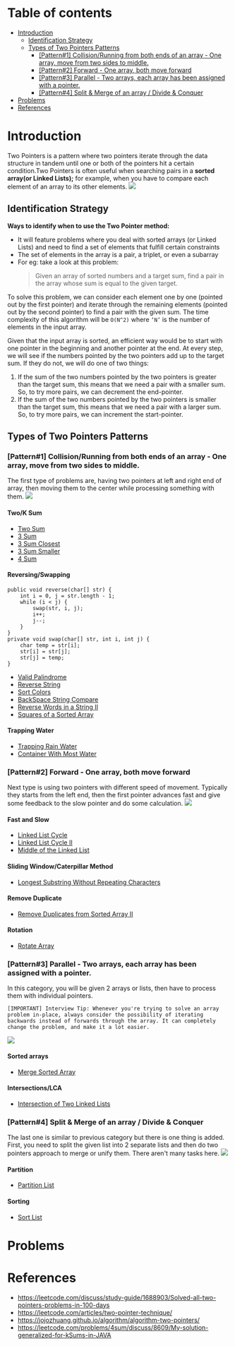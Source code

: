 # Table of contents
- [Introduction](#introduction)
  - [Identification Strategy](#identification-strategy)
  - [Types of Two Pointers Patterns](#types-of-two-pointers-patterns)
    - [[Pattern#1] Collision/Running from both ends of an array - One array, move from two sides to middle.](#pattern1-collisionrunning-from-both-ends-of-an-array---one-array-move-from-two-sides-to-middle)
    - [[Pattern#2] Forward - One array, both move forward](#pattern2-forward---one-array-both-move-forward)
    - [[Pattern#3] Parallel - Two arrays, each array has been assigned with a pointer.](#pattern3-parallel---two-arrays-each-array-has-been-assigned-with-a-pointer)
    - [[Pattern#4] Split & Merge of an array / Divide & Conquer](#pattern4-split--merge-of-an-array--divide--conquer)
- [Problems](#problems)
- [References](#references)

# Introduction
Two Pointers is a pattern where two pointers iterate through the data structure in tandem until one or both of the pointers
hit a certain condition.Two Pointers is often useful when searching pairs in a **sorted array(or Linked Lists);**
for example, when you have to compare each element of an array to its other elements.
![](../../../resources/twopointers.png)

## Identification Strategy
**Ways to identify when to use the Two Pointer method:**
* It will feature problems where you deal with sorted arrays (or Linked Lists)
  and need to find a set of elements that fulfill certain constraints
* The set of elements in the array is a pair, a triplet, or even a subarray
* For eg: take a look at this problem:
  > Given an array of sorted numbers and a target sum, find a pair in the array whose sum is equal to the given target.

To solve this problem, we can consider each element one by one (pointed out by the first pointer) and iterate through
the remaining elements (pointed out by the second pointer) to find a pair with the given sum.
The time complexity of this algorithm will be `O(N^2)` where `‘N’` is the number of elements in the input array.

Given that the input array is sorted, an efficient way would be to start with one pointer in the
beginning and another pointer at the end. At every step, we will see if the numbers pointed by the two pointers
add up to the target sum. If they do not, we will do one of two things:
1. If the sum of the two numbers pointed by the two pointers is greater than the target sum,
   this means that we need a pair with a smaller sum. So, to try more pairs, we can decrement the end-pointer.
2. If the sum of the two numbers pointed by the two pointers is smaller than the target sum,
   this means that we need a pair with a larger sum. So, to try more pairs, we can increment the start-pointer.

## Types of Two Pointers Patterns

### [Pattern#1] Collision/Running from both ends of an array - One array, move from two sides to middle.
The first type of problems are, having two pointers at left and right end of array, then moving them to the center while processing something with them.
![](https://assets.leetcode.com/users/images/83674944-3be0-4974-b7a8-e59319b896c7_1642138224.1528904.jpeg)

#### Two/K Sum
* [Two Sum](https://leetcode.com/problems/two-sum/)
* [3 Sum](https://leetcode.com/problems/3sum/)
* [3 Sum Closest](https://leetcode.com/problems/3sum-closest/)
* [3 Sum Smaller](https://leetcode.com/problems/3sum-smaller/)
* [4 Sum](https://leetcode.com/problems/4sum/)

#### Reversing/Swapping
```
public void reverse(char[] str) {
    int i = 0, j = str.length - 1;
    while (i < j) {
        swap(str, i, j);
        i++;
        j--;
    }
}
private void swap(char[] str, int i, int j) {
    char temp = str[i];
    str[i] = str[j];
    str[j] = temp;
}
```
* [Valid Palindrome](https://leetcode.com/problems/valid-palindrome)
* [Reverse String](https://leetcode.com/problems/reverse-string/)
* [Sort Colors](https://leetcode.com/problems/sort-colors/)
* [BackSpace String Compare](https://leetcode.com/problems/backspace-string-compare/)
* [Reverse Words in a String II](https://leetcode.com/problems/reverse-words-in-a-string-ii/)
* [Squares of a Sorted Array](https://leetcode.com/problems/squares-of-a-sorted-array/)

#### Trapping Water
* [Trapping Rain Water](https://leetcode.com/problems/trapping-rain-water/)
* [Container With Most Water](https://leetcode.com/problems/container-with-most-water/)

### [Pattern#2] Forward - One array, both move forward
Next type is using two pointers with different speed of movement. Typically they starts from the left end,
then the first pointer advances fast and give some feedback to the slow pointer and do some calculation.
![](https://assets.leetcode.com/users/images/f6ecb6b1-679e-48f9-91b5-de4602436865_1642138215.8872066.jpeg)
#### Fast and Slow
* [Linked List Cycle](https://leetcode.com/problems/linked-list-cycle/description/)
* [Linked List Cycle II](https://leetcode.com/problems/linked-list-cycle-ii)
* [Middle of the Linked List](https://leetcode.com/problems/middle-of-the-linked-list/description/)
#### Sliding Window/Caterpillar Method
* [Longest Substring Without Repeating Characters ](https://leetcode.com/problems/longest-substring-without-repeating-characters)
#### Remove Duplicate
* [Remove Duplicates from Sorted Array II](https://leetcode.com/problems/remove-duplicates-from-sorted-array-ii/)
#### Rotation
* [Rotate Array](https://leetcode.com/problems/rotate-array/)

### [Pattern#3] Parallel - Two arrays, each array has been assigned with a pointer.
In this category, you will be given 2 arrays or lists, then have to process them with individual pointers.
```
[IMPORTANT] Interview Tip: Whenever you're trying to solve an array problem in-place, always consider the possibility of iterating 
backwards instead of forwards through the array. It can completely change the problem, and make it a lot easier.
```
![](https://assets.leetcode.com/users/images/2a44123b-9acb-4dbc-b230-d313a37039c9_1642138206.7972002.jpeg)
#### Sorted arrays
* [Merge Sorted Array](https://leetcode.com/problems/merge-sorted-array/)
#### Intersections/LCA
* [Intersection of Two Linked Lists](https://leetcode.com/problems/intersection-of-two-linked-lists/)

### [Pattern#4] Split & Merge of an array / Divide & Conquer
The last one is similar to previous category but there is one thing is added. First, you need to split the given list
into 2 separate lists and then do two pointers approach to merge or unify them. There aren't many tasks here.
![](https://assets.leetcode.com/users/images/1d3c2ed7-95ca-440d-9693-f3e31360b826_1642138190.9125686.jpeg)
#### Partition
* [Partition List](https://leetcode.com/problems/partition-list/)
#### Sorting
* [Sort List](https://leetcode.com/problems/sort-list/)


# Problems



# References
* https://leetcode.com/discuss/study-guide/1688903/Solved-all-two-pointers-problems-in-100-days
* https://leetcode.com/articles/two-pointer-technique/
* https://jojozhuang.github.io/algorithm/algorithm-two-pointers/
* https://leetcode.com/problems/4sum/discuss/8609/My-solution-generalized-for-kSums-in-JAVA